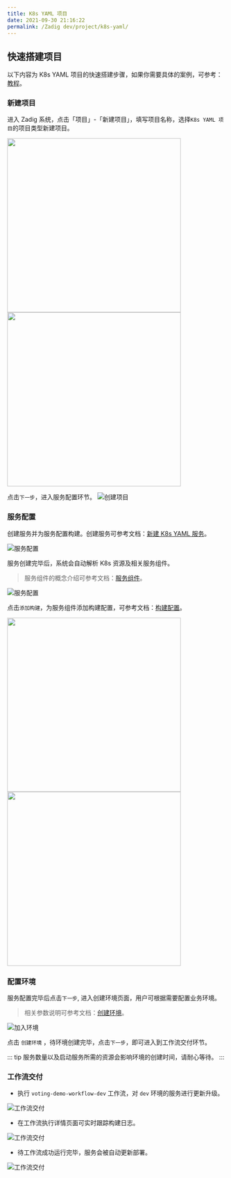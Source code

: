 ```yaml
---
title: K8s YAML 项目
date: 2021-09-30 21:16:22
permalink: /Zadig dev/project/k8s-yaml/
---
```


## 快速搭建项目

以下内容为 K8s YAML 项目的快速搭建步骤，如果你需要具体的案例，可参考：[教程](https://www.koderover.com/tutorials/codelabs/GitHub/index.html?index=..%2F..index#0)。

### 新建项目

进入 Zadig 系统，点击「项目」-「新建项目」，填写项目名称，选择`K8s YAML 项目`的项目类型新建项目。

<img src="../_images/k8s_voting_onboarding_0.png" width="400">
<img src="../_images/k8s_voting_onboarding_1.png" width="400">

点击`下一步`，进入服务配置环节。
![创建项目](../_images/helm_chart_sample_onboarding_2_0.png)

### 服务配置
创建服务并为服务配置构建。创建服务可参考文档：[新建 K8s YAML 服务](/Zadig%20dev/project/service/k8s/#新建服务)。

![服务配置](../_images/k8s_voting_onboarding_2.png)

服务创建完毕后，系统会自动解析 K8s 资源及相关服务组件。

> 服务组件的概念介绍可参考文档：[服务组件](/Zadig%20dev/project/service/module/)。

![服务配置](../_images/k8s_voting_onboarding_2_1.png)

点击`添加构建`，为服务组件添加构建配置，可参考文档：[构建配置](/Zadig%20dev/project/build/)。

<img src="../_images/k8s_voting_onboarding_build_config_0.png" width="400">
<img src="../_images/k8s_voting_onboarding_build_config.png" width="400">

### 配置环境

服务配置完毕后点击`下一步`, 进入创建环境页面，用户可根据需要配置业务环境。

> 相关参数说明可参考文档：[创建环境](/Zadig%20dev/project/env/k8s/#新建环境)。

![加入环境](../_images/k8s_voting_onboarding_3.png)

点击 `创建环境` ，待环境创建完毕，点击`下一步`，即可进入到工作流交付环节。

::: tip
服务数量以及启动服务所需的资源会影响环境的创建时间，请耐心等待。
:::

### 工作流交付

- 执行 `voting-demo-workflow-dev` 工作流，对 `dev` 环境的服务进行更新升级。

![工作流交付](../_images/k8s_voting_onboarding_4.png)

- 在工作流执行详情页面可实时跟踪构建日志。

![工作流交付](../_images/k8s_voting_run_pipeline.png)

- 待工作流成功运行完毕，服务会被自动更新部署。

![工作流交付](../_images/k8s_voting_show_updated_env.png)

